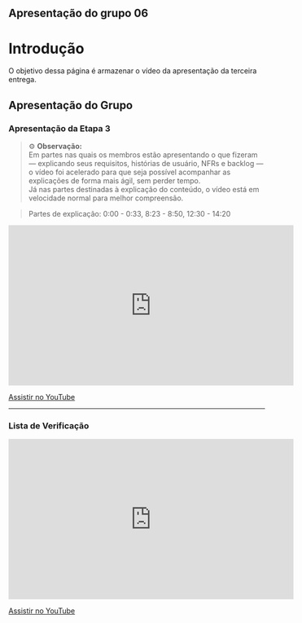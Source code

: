 ## Apresentação do grupo 06

# Introdução  
O objetivo dessa página é armazenar o vídeo da apresentação da terceira entrega.  

## Apresentação do Grupo  

### **Apresentação da Etapa 3**

> ⚙️ **Observação:**  
> Em partes nas quais os membros estão apresentando o que fizeram — explicando seus requisitos, histórias de usuário, NFRs e backlog — o vídeo foi acelerado para que seja possível acompanhar as explicações de forma mais ágil, sem perder tempo.  
> Já nas partes destinadas à explicação do conteúdo, o vídeo está em velocidade normal para melhor compreensão.  

> Partes de explicação: 0:00 - 0:33, 8:23 - 8:50, 12:30 - 14:20

<iframe width="560" height="315" src="https://www.youtube.com/embed/H3tDH7PTSk4" title="Apresentação - Terceira Entrega" frameborder="0" allow="accelerometer; autoplay; clipboard-write; encrypted-media; gyroscope; picture-in-picture" allowfullscreen></iframe>  

[Assistir no YouTube](https://youtu.be/H3tDH7PTSk4)

---

### **Lista de Verificação**

<iframe width="560" height="315" src="https://www.youtube.com/embed/1cev6pWGGVA" title="Lista de Verificação - Terceira Entrega" frameborder="0" allow="accelerometer; autoplay; clipboard-write; encrypted-media; gyroscope; picture-in-picture" allowfullscreen></iframe>  

[Assistir no YouTube](https://youtu.be/1cev6pWGGVA)
